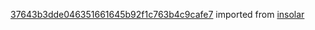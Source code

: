 [37643b3dde046351661645b92f1c763b4c9cafe7](https://github.com/insolar/insolar/commit/37643b3dde046351661645b92f1c763b4c9cafe7) imported from [insolar](https://github.com/insolar/insolar)
